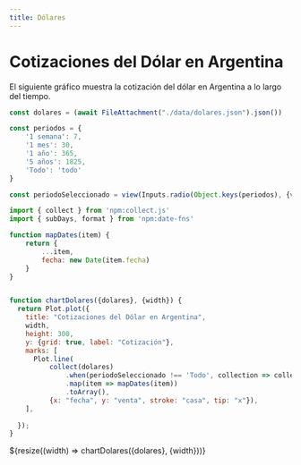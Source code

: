 ```yaml
---
title: Dólares
---
```


# Cotizaciones del Dólar en Argentina

El siguiente gráfico muestra la cotización del dólar en Argentina a lo largo del tiempo.

```js
const dolares = (await FileAttachment("./data/dolares.json").json())
```

```js
const periodos = {
    '1 semana': 7,
    '1 mes': 30,
    '1 año': 365,
    '5 años': 1825,
    'Todo': 'todo'
}

const periodoSeleccionado = view(Inputs.radio(Object.keys(periodos), {value: '1 mes', label: "Periodo"}))
```

```js
import { collect } from 'npm:collect.js'
import { subDays, format } from 'npm:date-fns'

function mapDates(item) {
    return {
        ...item,
        fecha: new Date(item.fecha)
    }
}


function chartDolares({dolares}, {width}) {
  return Plot.plot({
    title: "Cotizaciones del Dólar en Argentina",
    width,
    height: 300,
    y: {grid: true, label: "Cotización"},
    marks: [
      Plot.line(
          collect(dolares)
              .when(periodoSeleccionado !== 'Todo', collection => collection.where('fecha', '>=', format(subDays(new Date(), periodos[periodoSeleccionado]), 'yyyy-MM-dd')))
              .map(item => mapDates(item))
              .toArray(),
          {x: "fecha", y: "venta", stroke: "casa", tip: "x"}),
    ],
        
  });
}
```

<div class="grid grid-cols-1">
  <div class="card">
    ${resize((width) => chartDolares({dolares}, {width}))}
  </div>
</div>
